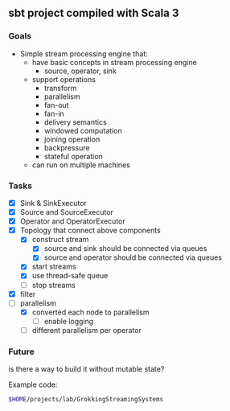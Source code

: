 ## sbt project compiled with Scala 3

### Goals

- Simple stream processing engine that:
    - have basic concepts in stream processing engine
        - source, operator, sink
    - support operations
        - transform
        - parallelism
        - fan-out
        - fan-in
        - delivery semantics
        - windowed computation
        - joining operation
        - backpressure
        - stateful operation
    - can run on multiple machines

### Tasks

- [x] Sink & SinkExecutor
- [x] Source and SourceExecutor
- [x] Operator and OperatorExecutor
- [x] Topology that connect above components
    - [x] construct stream
      - [x] source and sink should be connected via queues
      - [x] source and operator should be connected via queues
    - [x] start streams
    - [x] use thread-safe queue
    - [ ] stop streams
- [x] filter
- [ ] parallelism
  - [x] converted each node to parallelism
    - [ ] enable logging
  - [ ] different parallelism per operator
### Future

is there a way to build it without mutable state?


Example code:
```sh
$HOME/projects/lab/GrokkingStreamingSystems
```